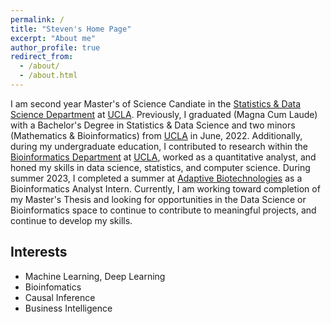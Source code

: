 ```yaml
---
permalink: /
title: "Steven's Home Page"
excerpt: "About me"
author_profile: true
redirect_from: 
  - /about/
  - /about.html
---
```


I am second year Master's of Science Candiate in the <a href="http://statistics.ucla.edu">Statistics & Data Science Department</a> at <a href="https://www.ucla.edu">UCLA</a>. Previously, I graduated (Magna Cum Laude) with a Bachelor's Degree in Statistics & Data Science and two minors (Mathematics & Bioinformatics) from <a href="https://www.ucla.edu">UCLA</a> in June, 2022. Additionally, during my undergraduate education, I contributed to research within the <a href="https://bioinformatics.ucla.edu">Bioinformatics Department</a> at <a href="https://www.ucla.edu">UCLA</a>, worked as a quantitative analyst, and honed my skills in data science, statistics, and computer science. During summer 2023, I completed a summer at <a href="https://adaptivebiotech.com">Adaptive Biotechnologies</a> as a Bioinformatics Analyst Intern. Currently, I am working toward completion of my Master's Thesis and looking for opportunities in the Data Science or Bioinformatics space to continue to contribute to meaningful projects, and continue to develop my skills.

## Interests 

* Machine Learning, Deep Learning
* Bioinfomatics
* Causal Inference
* Business Intelligence
